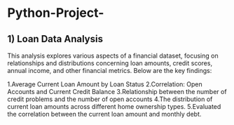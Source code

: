 # Python-Project-

## 1) Loan Data Analysis
This analysis explores various aspects of a financial dataset, focusing on relationships and distributions concerning loan amounts, credit scores, annual income, and other financial metrics. 
Below are the key findings:

1.Average Current Loan Amount by Loan Status
2.Correlation: Open Accounts and Current Credit Balance
3.Relationship between the number of credit problems and the number of open accounts
4.The distribution of current loan amounts across different home ownership types.
5.Evaluated the correlation between the current loan amount and monthly debt.

